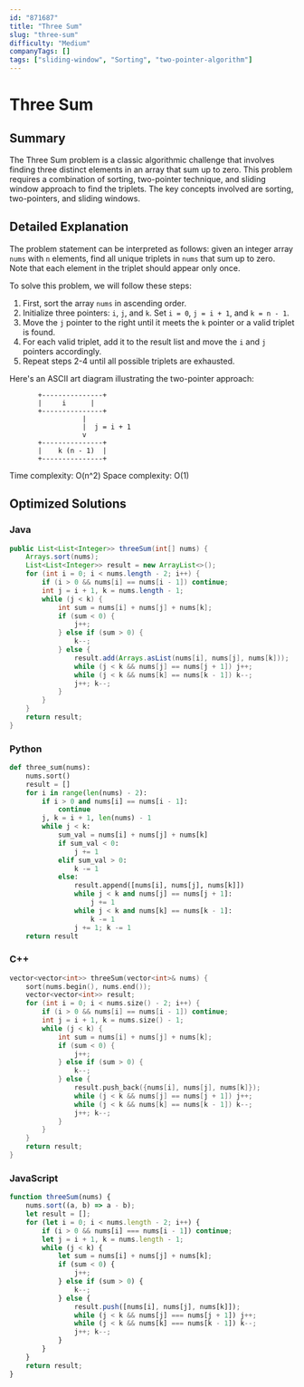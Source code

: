 ```yaml
---
id: "871687"
title: "Three Sum"
slug: "three-sum"
difficulty: "Medium"
companyTags: []
tags: ["sliding-window", "Sorting", "two-pointer-algorithm"]
---
```


# Three Sum

## Summary
The Three Sum problem is a classic algorithmic challenge that involves finding three distinct elements in an array that sum up to zero. This problem requires a combination of sorting, two-pointer technique, and sliding window approach to find the triplets. The key concepts involved are sorting, two-pointers, and sliding windows.

## Detailed Explanation
The problem statement can be interpreted as follows: given an integer array `nums` with `n` elements, find all unique triplets in `nums` that sum up to zero. Note that each element in the triplet should appear only once.

To solve this problem, we will follow these steps:

1. First, sort the array `nums` in ascending order.
2. Initialize three pointers: `i`, `j`, and `k`. Set `i = 0`, `j = i + 1`, and `k = n - 1`.
3. Move the `j` pointer to the right until it meets the `k` pointer or a valid triplet is found.
4. For each valid triplet, add it to the result list and move the `i` and `j` pointers accordingly.
5. Repeat steps 2-4 until all possible triplets are exhausted.

Here's an ASCII art diagram illustrating the two-pointer approach:

```
       +---------------+
       |     i      |
       +---------------+
                  |
                  |  j = i + 1
                  v
       +---------------+
       |    k (n - 1)  |
       +---------------+
```

Time complexity: O(n^2)
Space complexity: O(1)

## Optimized Solutions

### Java
```java
public List<List<Integer>> threeSum(int[] nums) {
    Arrays.sort(nums);
    List<List<Integer>> result = new ArrayList<>();
    for (int i = 0; i < nums.length - 2; i++) {
        if (i > 0 && nums[i] == nums[i - 1]) continue;
        int j = i + 1, k = nums.length - 1;
        while (j < k) {
            int sum = nums[i] + nums[j] + nums[k];
            if (sum < 0) {
                j++;
            } else if (sum > 0) {
                k--;
            } else {
                result.add(Arrays.asList(nums[i], nums[j], nums[k]));
                while (j < k && nums[j] == nums[j + 1]) j++;
                while (j < k && nums[k] == nums[k - 1]) k--;
                j++; k--;
            }
        }
    }
    return result;
}
```

### Python
```python
def three_sum(nums):
    nums.sort()
    result = []
    for i in range(len(nums) - 2):
        if i > 0 and nums[i] == nums[i - 1]:
            continue
        j, k = i + 1, len(nums) - 1
        while j < k:
            sum_val = nums[i] + nums[j] + nums[k]
            if sum_val < 0:
                j += 1
            elif sum_val > 0:
                k -= 1
            else:
                result.append([nums[i], nums[j], nums[k]])
                while j < k and nums[j] == nums[j + 1]:
                    j += 1
                while j < k and nums[k] == nums[k - 1]:
                    k -= 1
                j += 1; k -= 1
    return result
```

### C++
```cpp
vector<vector<int>> threeSum(vector<int>& nums) {
    sort(nums.begin(), nums.end());
    vector<vector<int>> result;
    for (int i = 0; i < nums.size() - 2; i++) {
        if (i > 0 && nums[i] == nums[i - 1]) continue;
        int j = i + 1, k = nums.size() - 1;
        while (j < k) {
            int sum = nums[i] + nums[j] + nums[k];
            if (sum < 0) {
                j++;
            } else if (sum > 0) {
                k--;
            } else {
                result.push_back({nums[i], nums[j], nums[k]});
                while (j < k && nums[j] == nums[j + 1]) j++;
                while (j < k && nums[k] == nums[k - 1]) k--;
                j++; k--;
            }
        }
    }
    return result;
}
```

### JavaScript
```javascript
function threeSum(nums) {
    nums.sort((a, b) => a - b);
    let result = [];
    for (let i = 0; i < nums.length - 2; i++) {
        if (i > 0 && nums[i] === nums[i - 1]) continue;
        let j = i + 1, k = nums.length - 1;
        while (j < k) {
            let sum = nums[i] + nums[j] + nums[k];
            if (sum < 0) {
                j++;
            } else if (sum > 0) {
                k--;
            } else {
                result.push([nums[i], nums[j], nums[k]]);
                while (j < k && nums[j] === nums[j + 1]) j++;
                while (j < k && nums[k] === nums[k - 1]) k--;
                j++; k--;
            }
        }
    }
    return result;
}
```